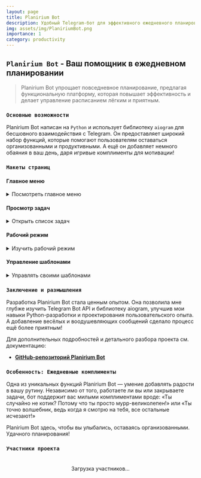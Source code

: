 ```yaml
---
layout: page
title: Planirium Bot
description: Удобный Telegram-бот для эффективного ежедневного планирования и управления задачами.
img: assets/img/PlaniriumBot.png
importance: 1
category: productivity
---
```


## `Planirium Bot` - Ваш помощник в ежедневном планировании

> Planirium Bot упрощает повседневное планирование, предлагая функциональную платформу, которая повышает эффективность и делает управление расписанием лёгким и приятным.

### `Основные возможности`

Planirium Bot написан на `Python` и использует библиотеку `aiogram` для бесшовного взаимодействия с Telegram. Он предоставляет широкий набор функций, которые помогают пользователям оставаться организованными и продуктивными. А ещё он добавляет немного обаяния в ваш день, даря игривые комплименты для мотивации!

### `Макеты страниц`

#### Главное меню

<details>
    <summary>Посмотреть главное меню</summary>
    <div class="row justify-content-center">
        <div class="col-md-5">
            {% include figure.liquid path="assets/img/menu.jpg" title="Главное меню" class="img-fluid rounded z-depth-1" %}
        </div>
    </div>
</details>

#### Просмотр задач

<details>
    <summary>Открыть список задач</summary>
    <div class="row justify-content-center">
        <div class="col-sm-6">
            {% include figure.liquid path="assets/img/tasks.jpg" title="Просмотр задач" class="img-fluid rounded z-depth-1" %}
        </div>
    </div>
</details>

#### Рабочий режим

<details>
    <summary>Изучить рабочий режим</summary>
    <div class="row justify-content-center">
        <div class="col-sm-6">
            {% include figure.liquid path="assets/img/working.jpg" title="Рабочий режим" class="img-fluid rounded z-depth-1" %}
        </div>
    </div>
</details>

#### Управление шаблонами

<details>
    <summary>Управлять своими шаблонами</summary>
    <div class="row justify-content-center">
        <div class="col-sm-6">
            {% include figure.liquid path="assets/img/template.jpg" title="Управление шаблонами" class="img-fluid rounded z-depth-1" %}
        </div>
    </div>
</details>

### `Заключение и размышления`

Разработка Planirium Bot стала ценным опытом. Она позволила мне глубже изучить Telegram Bot API и библиотеку aiogram, улучшив мои навыки Python-разработки и проектирования пользовательского опыта. А добавление весёлых и воодушевляющих сообщений сделало процесс ещё более приятным!

Для дополнительных подробностей и детального разбора проекта см. документацию:

- **[GitHub-репозиторий Planirium Bot](https://github.com/Andebugulin/telegram_bot)**

### `Особенность: Ежедневные комплименты`

Одна из уникальных функций Planirium Bot — умение добавлять радости в вашу рутину. Независимо от того, работаете ли вы или закрываете задачи, бот поддержит вас милыми комплиментами вроде: «Ты случайно не котик? Потому что ты просто мурр-великолепен!» или «Ты точно волшебник, ведь когда я смотрю на тебя, все остальные исчезают!»

Planirium Bot здесь, чтобы вы улыбались, оставаясь организованными. Удачного планирования!

### `Участники проекта`

<div id="contributors-list" style="display: flex; flex-wrap: wrap; justify-content: space-around; padding: 20px;">Загрузка участников...</div>

<script>
  async function fetchContributors() {
    const url = 'https://api.github.com/repos/Andebugulin/telegram_bot/contributors';
    const response = await fetch(url);
    const contributors = await response.json();

    const contributorsHtml = contributors.map(contributor =>
      `<div class="contributor" style="margin: 10px; text-align: center;">
        <img src="${contributor.avatar_url}" alt="${contributor.login}" style="width: 100px; height: 100px; border-radius: 50%; display: block; margin: auto;">
        <p><a href="${contributor.html_url}" target="_blank">${contributor.login}</a></p>
      </div>`
    ).join('');

    document.getElementById('contributors-list').innerHTML = contributorsHtml;
  }

  fetchContributors();
</script>
